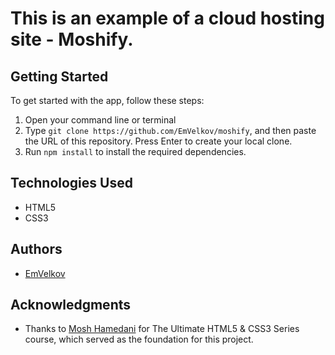 # This is an example of a cloud hosting site - Moshify.

## Getting Started

To get started with the app, follow these steps:

1. Open your command line or terminal
2. Type `git clone https://github.com/EmVelkov/moshify`, and then paste the URL of this repository. Press Enter to create your local clone.
3. Run `npm install` to install the required dependencies.

## Technologies Used
- HTML5
- CSS3

## Authors

- [EmVelkov](https://github.com/EmVelkov)

## Acknowledgments

- Thanks to [Mosh Hamedani](https://github.com/mosh-hamedani) for The Ultimate HTML5 & CSS3 Series course, which served as the foundation for this project.

